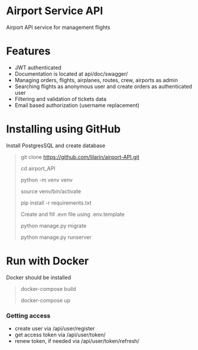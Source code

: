 # Airport Service API
Airport API service for management flights

# Features
* JWT authenticated
* Documentation is located at api/doc/swagger/
* Managing orders, flights, airplanes, routes, crew, airports as admin
* Searching flights as anonymous user and create orders as authenticated user
* Filtering and validation of tickets data
* Email based authorization (username replacement)

# Installing using GitHub
Install PostgresSQL and create database
> git clone https://github.com/lilarin/airport-API.git
> 
> cd airport_API
> 
> python -m venv venv
> 
> source venv/bin/activate
> 
> pip install -r requirements.txt
> 
> Create and fill .evn file using .env.template
> 
> python manage.py migrate
> 
> python manage.py runserver

# Run with Docker
Docker should be installed
> docker-compose build
> 
> docker-compose up

### Getting access
* create user via /api/user/register
* get access token via /api/user/token/
* renew token, if needed via /api/user/token/refresh/
